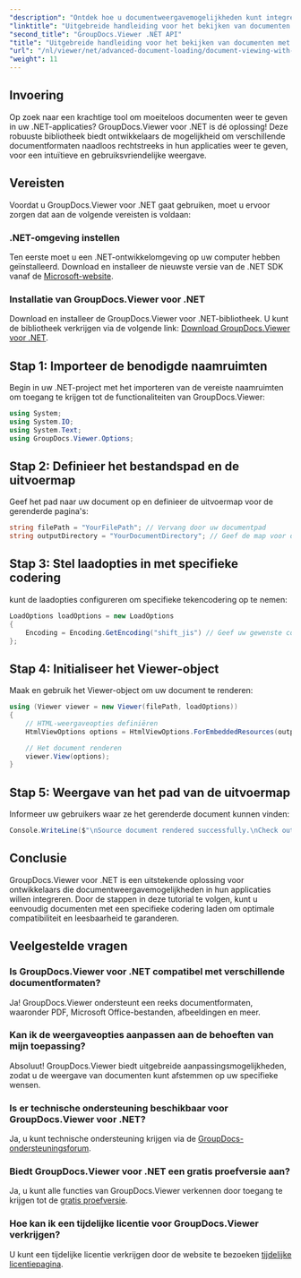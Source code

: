 ```yaml
---
"description": "Ontdek hoe u documentweergavemogelijkheden kunt integreren in uw .NET-applicaties met GroupDocs.Viewer voor .NET. Deze gedetailleerde handleiding begeleidt u bij de installatie, configuratie en rendering van verschillende documentformaten."
"linktitle": "Uitgebreide handleiding voor het bekijken van documenten met specifieke codering"
"second_title": "GroupDocs.Viewer .NET API"
"title": "Uitgebreide handleiding voor het bekijken van documenten met specifieke codering"
"url": "/nl/viewer/net/advanced-document-loading/document-viewing-with-specific-encoding/"
"weight": 11
---
```


## Invoering

Op zoek naar een krachtige tool om moeiteloos documenten weer te geven in uw .NET-applicaties? GroupDocs.Viewer voor .NET is dé oplossing! Deze robuuste bibliotheek biedt ontwikkelaars de mogelijkheid om verschillende documentformaten naadloos rechtstreeks in hun applicaties weer te geven, voor een intuïtieve en gebruiksvriendelijke weergave.

## Vereisten

Voordat u GroupDocs.Viewer voor .NET gaat gebruiken, moet u ervoor zorgen dat aan de volgende vereisten is voldaan:

### .NET-omgeving instellen

Ten eerste moet u een .NET-ontwikkelomgeving op uw computer hebben geïnstalleerd. Download en installeer de nieuwste versie van de .NET SDK vanaf de [Microsoft-website](https://dotnet.microsoft.com/download).

### Installatie van GroupDocs.Viewer voor .NET

Download en installeer de GroupDocs.Viewer voor .NET-bibliotheek. U kunt de bibliotheek verkrijgen via de volgende link: [Download GroupDocs.Viewer voor .NET](https://releases.groupdocs.com/viewer/net/).

## Stap 1: Importeer de benodigde naamruimten

Begin in uw .NET-project met het importeren van de vereiste naamruimten om toegang te krijgen tot de functionaliteiten van GroupDocs.Viewer:

```csharp
using System;
using System.IO;
using System.Text;
using GroupDocs.Viewer.Options;
```

## Stap 2: Definieer het bestandspad en de uitvoermap

Geef het pad naar uw document op en definieer de uitvoermap voor de gerenderde pagina's:

```csharp
string filePath = "YourFilePath"; // Vervang door uw documentpad
string outputDirectory = "YourDocumentDirectory"; // Geef de map voor de uitvoer op
```

## Stap 3: Stel laadopties in met specifieke codering

kunt de laadopties configureren om specifieke tekencodering op te nemen:

```csharp
LoadOptions loadOptions = new LoadOptions
{
    Encoding = Encoding.GetEncoding("shift_jis") // Geef uw gewenste codering op
};
```

## Stap 4: Initialiseer het Viewer-object

Maak en gebruik het Viewer-object om uw document te renderen:

```csharp
using (Viewer viewer = new Viewer(filePath, loadOptions))
{
    // HTML-weergaveopties definiëren
    HtmlViewOptions options = HtmlViewOptions.ForEmbeddedResources(outputDirectory + "/page-{0}.html");

    // Het document renderen
    viewer.View(options);
}
```

## Stap 5: Weergave van het pad van de uitvoermap

Informeer uw gebruikers waar ze het gerenderde document kunnen vinden:

```csharp
Console.WriteLine($"\nSource document rendered successfully.\nCheck output in {outputDirectory}.");
```

## Conclusie

GroupDocs.Viewer voor .NET is een uitstekende oplossing voor ontwikkelaars die documentweergavemogelijkheden in hun applicaties willen integreren. Door de stappen in deze tutorial te volgen, kunt u eenvoudig documenten met een specifieke codering laden om optimale compatibiliteit en leesbaarheid te garanderen.

## Veelgestelde vragen

### Is GroupDocs.Viewer voor .NET compatibel met verschillende documentformaten?
Ja! GroupDocs.Viewer ondersteunt een reeks documentformaten, waaronder PDF, Microsoft Office-bestanden, afbeeldingen en meer.

### Kan ik de weergaveopties aanpassen aan de behoeften van mijn toepassing?
Absoluut! GroupDocs.Viewer biedt uitgebreide aanpassingsmogelijkheden, zodat u de weergave van documenten kunt afstemmen op uw specifieke wensen.

### Is er technische ondersteuning beschikbaar voor GroupDocs.Viewer voor .NET?
Ja, u kunt technische ondersteuning krijgen via de [GroupDocs-ondersteuningsforum](https://forum.groupdocs.com/c/viewer/9).

### Biedt GroupDocs.Viewer voor .NET een gratis proefversie aan?
Ja, u kunt alle functies van GroupDocs.Viewer verkennen door toegang te krijgen tot de [gratis proefversie](https://releases.groupdocs.com/).

### Hoe kan ik een tijdelijke licentie voor GroupDocs.Viewer verkrijgen?
U kunt een tijdelijke licentie verkrijgen door de website te bezoeken [tijdelijke licentiepagina](https://purchase.groupdocs.com/temporary-license/).